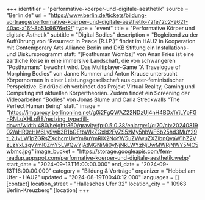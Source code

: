 +++
identifier = "performative-koerper-und-digitale-aesthetik"
source = "Berlin.de"
url = "https://www.berlin.de/tickets/bildung-vortraege/performative-koerper-und-digitale-aesthetik-72fe72c2-9621-40ac-a16f-8b51c6676ef9/"
type = "event"
title = "Performative Körper und digitale Ästhetik"
subtitle = "Digital Bodies"
description = "Begleitend zu der Aufführung von “Resurrect In Peace (R.I.P.)” findet im HAU2 in Kooperation mit Contemporary Arts Alliance Berlin und DKB Stiftung ein Installations- und Diskursprogramm statt: “[Posthuman Wombs]” von Anan Fries ist eine zärtliche Reise in eine immersive Landschaft, die von schwangeren “Posthumans” bewohnt wird. Das Multiplayer-Game “A Travelogue of Morphing Bodies” von Janne Kummer und Anton Krause untersucht Körpernormen in einer Leistungsgesellschaft aus queer-feministischer Perspektive. Eindrücklich verbindet das Projekt Virtual Reality, Gaming und Computing mit aktuellen Körpertheorien. Zudem findet ein Screening der Videoarbeiten “Bodies” von Jonas Blume und Carla Streckwalls “The Perfect Human Being” statt."
image = "https://imgproxy.berlinonline.net/g0i2FgQWAZ22NDzUj4nH4BDx1YjLYpFGnRNLuXHLoB8/resizing_type:fill-down/width:480/height:360/gravity:fp:0.5:0.38/enlarge:1/q:70/cb:2024081902/aHR0cHM6Ly9wb3B1bGEtbWlkZGxld2FyZS5zMy5hbWF6b25hd3MuY29tL2JvLW1pZGRsZXdhcmUvYm8uYmRlX2NoYW5uZWwuZXZlbnQvaW1hZ2VzLzYxLzgyYmI0ZmY5LWQwYjAtMGNiMi0yNjNkLWYzNjUwMWRjNWY5MC5wbmc.jpg"
image_bucket = "https://storage.googleapis.com/fem-readup.appspot.com/performative-koerper-und-digitale-aesthetik.webp"
start_date = "2024-09-13T16:00:00.000"
end_date = "2024-09-13T16:00:00.000"
category = "Bildung & Vorträge"
organizer = "Hebbel am Ufer - HAU2"
updated = "2024-08-19T00:40:12.000"
languages = []
[contact]
location_street = "Hallesches Ufer 32"
location_city = " 10963 Berlin-Kreuzberg"
[location]
+++